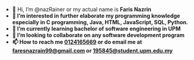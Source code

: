 - 👋 Hi, I’m @nazRainer or my actual name is <b/>Faris Nazrin<b/>
- 👀 I’m interested in further elaborate my programming knowledge especially in C programming, Java, HTML, JavaScript, SQL, Python.
- 🌱 I’m currently learning bachelor of software engineering in UPM
- 💞️ I’m looking to collaborate on any software development program
- 📫 How to reach me [0124165669](https://api.whatsapp.com/send/?phone=0124165669&text&app_absent=0&lang=en) or do email me at [faresnazrain99@gmail.com](mailto:faresnazrain99@gmail.com) or [195845@student.upm.edu.my](195845@student.upm.edu.my)

<!---
nazRainer/nazRainer is a ✨ special ✨ repository because its `README.md` (this file) appears on your GitHub profile.
You can click the Preview link to take a look at your changes.
--->
